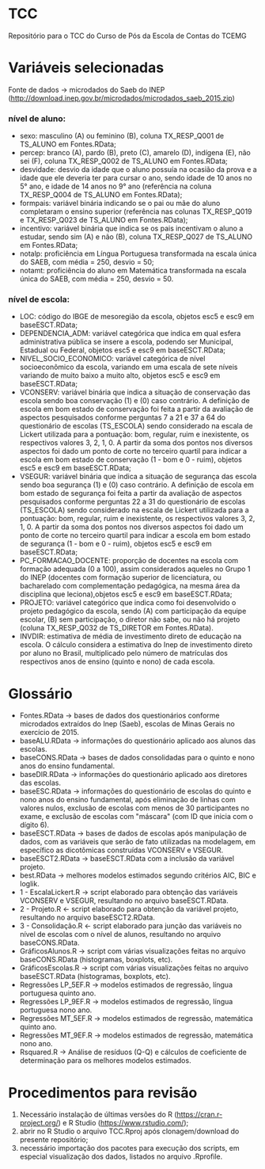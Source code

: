 # TCC
Repositório para o TCC do Curso de Pós da Escola de Contas do TCEMG

# Variáveis selecionadas 

Fonte de dados -> microdados do Saeb do INEP (http://download.inep.gov.br/microdados/microdados_saeb_2015.zip)

### nível de aluno:
- sexo: masculino (A) ou feminino (B), coluna TX_RESP_Q001 de TS_ALUNO em Fontes.RData;
- percep: branco (A), pardo (B), preto (C), amarelo (D), indígena (E), não sei (F), coluna TX_RESP_Q002 de TS_ALUNO em Fontes.RData;
- desvidade: desvio da idade que o aluno possuía na ocasião da prova e a idade que ele deveria ter para cursar o ano, sendo idade de 10 anos no 5° ano, e idade de 14 anos no 9° ano (referência na coluna TX_RESP_Q004 de TS_ALUNO em Fontes.RData);
- formpais: variável binária indicando se o pai ou mãe do aluno completaram o ensino superior (referência nas colunas TX_RESP_Q019 e TX_RESP_Q023 de TS_ALUNO em Fontes.RData);
- incentivo: variável binária que indica se os pais incentivam o aluno a estudar, sendo sim (A) e não (B), coluna TX_RESP_Q027 de TS_ALUNO em Fontes.RData;
- notalp: proficiência em Língua Portuguesa transformada na escala única do SAEB, com média = 250, desvio = 50;
- notamt: proficiência do aluno em Matemática transformada na escala única do SAEB, com média = 250, desvio = 50. 

### nível de escola:
- LOC: código do IBGE de mesoregião da escola, objetos esc5 e esc9 em baseESCT.RData;
- DEPENDENCIA_ADM: variável categórica que indica em qual esfera administrativa pública se insere a escola, podendo ser Municipal, Estadual ou Federal, objetos esc5 e esc9 em baseESCT.RData;
- NIVEL_SOCIO_ECONOMICO: variável categórica de nível socioeconômico da escola, variando em uma escala de sete níveis variando de muito baixo a muito alto, objetos esc5 e esc9 em baseESCT.RData;
- VCONSERV: variável binária que indica a situação de conservação das escola sendo boa conservação (1) e (0) caso contrário. A definição de escola em bom estado de conservação foi feita a partir da avaliação de aspectos pesquisados conforme perguntas 7 a 21 e 37 a 64 do questionário de escolas (TS_ESCOLA) sendo considerado na escala de Lickert utilizada para a pontuação: bom, regular, ruim e inexistente, os respectivos valores 3, 2, 1, 0. A partir da soma dos pontos nos diversos aspectos foi dado um ponto de corte no terceiro quartil para indicar a escola em bom estado de conservação (1 - bom e 0 - ruim),  objetos esc5 e esc9 em baseESCT.RData;
- VSEGUR: variável binária que indica a situação de segurança das escola sendo boa segurança (1) e (0) caso contrário. A definição de escola em bom estado de segurança foi feita a partir da avaliação de aspectos pesquisados conforme perguntas 22 a 31 do questionário de escolas (TS_ESCOLA) sendo considerado na escala de Lickert utilizada para a pontuação: bom, regular, ruim e inexistente, os respectivos valores 3, 2, 1, 0. A partir da soma dos pontos nos diversos aspectos foi dado um ponto de corte no terceiro quartil para indicar a escola em bom estado de segurança (1 - bom e 0 - ruim),  objetos esc5 e esc9 em baseESCT.RData;
- PC_FORMACAO_DOCENTE: proporção de docentes na escola com formação adequada (0 a 100), assim considerados aqueles no Grupo 1 do INEP (docentes com formação superior de licenciatura, ou bacharelado com complementação pedagógica, na mesma área da disciplina que leciona),objetos esc5 e esc9 em baseESCT.RData; 
- PROJETO: variável categórico que indica como foi desenvolvido o projeto pedagógico da escola, sendo (A) com participação da equipe escolar, (B) sem participação, o diretor não sabe, ou não há projeto (coluna TX_RESP_Q032 de TS_DIRETOR em Fontes.RData).
- INVDIR: estimativa de média de investimento direto de educação na escola. O cálculo considera a estimativa do Inep de investimento direto por aluno no Brasil, multiplicado pelo número de matrículas dos respectivos anos de ensino (quinto e nono) de cada escola.

# Glossário

- Fontes.RData -> bases de dados dos questionários conforme microdados extraídos do Inep (Saeb), escolas de Minas Gerais no exercício de 2015.
- baseALU.RData -> informações do questionário aplicado aos alunos das escolas.
- baseCONS.RData -> bases de dados consolidadas para o quinto e nono anos do ensino fundamental.
- baseDIR.RData -> informações do questionário aplicado aos diretores das escolas.
- baseESC.RData -> informações do questionário de escolas do quinto e nono anos do ensino fundamental, após eliminação de linhas com valores nulos, exclusão de escolas com menos de 30 participantes no exame, e exclusão de escolas com "máscara" (com ID que inicia com o dígito 6).
- baseESCT.RData -> bases de dados de escolas após manipulação de dados, com as variáveis que serão de fato utilizadas na modelagem, em específico as dicotômicas construídas VCONSERV e VSEGUR.
- baseESCT2.RData -> baseESCT.RData com a inclusão da variável projeto.
- best.RData -> melhores modelos estimados segundo critérios AIC, BIC e loglik.
- 1 - EscalaLickert.R -> script elaborado para obtenção das variáveis VCONSERV e VSEGUR, resultando no arquivo baseESCT.RData.
- 2 - Projeto.R <- script elaborado para obtenção da variável projeto, resultando no arquivo baseESCT2.RData.
- 3 - Consolidação.R <- script elaborado para junção das variáveis no nível de escolas com o nível de alunos, resultando no arquivo baseCONS.RData.
- GráficosAlunos.R -> script com várias visualizações feitas no arquivo baseCONS.RData (histogramas, boxplots, etc).
- GráficosEscolas.R -> script com várias visualizações feitas no arquivo baseESCT.RData (histogramas, boxplots, etc).
- Regressões LP_5EF.R -> modelos estimados de regressão, língua portuguesa quinto ano.
- Regressões LP_9EF.R -> modelos estimados de regressão, língua portuguesa nono ano.
- Regressões MT_5EF.R -> modelos estimados de regressão, matemática quinto ano.
- Regressões MT_9EF.R -> modelos estimados de regressão, matemática nono ano.
- Rsquared.R -> Análise de resíduos (Q-Q) e cálculos de coeficiente de determinação para os melhores modelos estimados.


# Procedimentos para revisão

1) Necessário instalação de últimas versões do R (https://cran.r-project.org/) e R Studio (https://www.rstudio.com/);
2) abrir no R Studio o arquivo TCC.Rproj após clonagem/download do presente repositório;
3) necessário importação dos pacotes para execução dos scripts, em especial visualização dos dados, listados no arquivo .Rprofile.
